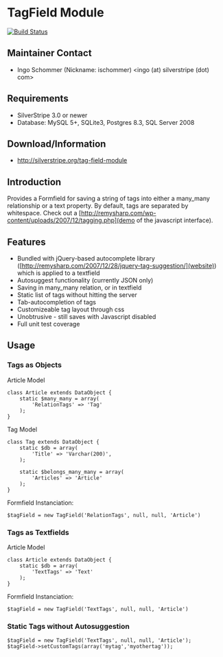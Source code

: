 # TagField Module

[![Build Status](https://secure.travis-ci.org/chillu/silverstripe-tagfield.png?branch=master)](https://travis-ci.org/chillu/silverstripe-tagfield)

## Maintainer Contact

 * Ingo Schommer (Nickname: ischommer) <ingo (at) silverstripe (dot) com>

## Requirements

 * SilverStripe 3.0 or newer
 * Database: MySQL 5+, SQLite3, Postgres 8.3, SQL Server 2008

## Download/Information

 * http://silverstripe.org/tag-field-module

## Introduction

Provides a Formfield for saving a string of tags into either a many_many relationship or a text property. By default, tags are separated by whitespace. Check out a [http://remysharp.com/wp-content/uploads/2007/12/tagging.php](demo of the javascript interface).

## Features

  * Bundled with jQuery-based autocomplete library ([http://remysharp.com/2007/12/28/jquery-tag-suggestion/](website)) which is applied to a textfield
  * Autosuggest functionality (currently JSON only)
  * Saving in many_many relation, or in textfield
  * Static list of tags without hitting the server
  * Tab-autocompletion of tags
  * Customizeable tag layout through css
  * Unobtrusive - still saves with Javascript disabled
  * Full unit test coverage

## Usage

### Tags as Objects

Article Model

	class Article extends DataObject {
		static $many_many = array(
			'RelationTags' => 'Tag'
		);
	}

Tag Model

	class Tag extends DataObject {
		static $db = array(
			'Title' => 'Varchar(200)',
		);

		static $belongs_many_many = array(
			'Articles' => 'Article'
		);
	}

Formfield Instanciation:

	$tagField = new TagField('RelationTags', null, null, 'Article')

### Tags as Textfields

Article Model

	class Article extends DataObject {
		static $db = array(
			'TextTags' => 'Text'
		);
	}

Formfield Instanciation:

	$tagField = new TagField('TextTags', null, null, 'Article')

### Static Tags without Autosuggestion

	$tagField = new TagField('TextTags', null, null, 'Article');
	$tagField->setCustomTags(array('mytag','myothertag'));

